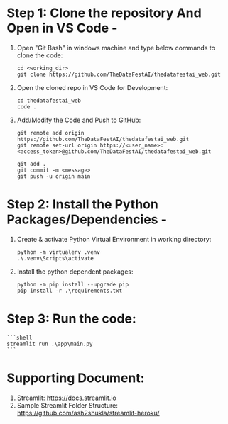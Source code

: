# Step 1: Clone the repository And Open in VS Code -

1. Open "Git Bash" in windows machine and type below commands to clone the code:
    ```shell
    cd <working_dir>
    git clone https://github.com/TheDataFestAI/thedatafestai_web.git
    ```
2. Open the cloned repo in VS Code for Development:
    ```shell
    cd thedatafestai_web
    code .
    ```
3. Add/Modify the Code and Push to GitHub:
    ```shell
    git remote add origin https://github.com/TheDataFestAI/thedatafestai_web.git
    git remote set-url origin https://<user_name>:<access_token>@github.com/TheDataFestAI/thedatafestai_web.git

    git add .
    git commit -m <message>
    git push -u origin main 
    ```

# Step 2: Install the Python Packages/Dependencies -

1. Create & activate Python Virtual Environment in working directory:
    ```shell
    python -m virtualenv .venv
    .\.venv\Scripts\activate
    ```
2. Install the python dependent packages:
    ```shell
    python -m pip install --upgrade pip
    pip install -r .\requirements.txt
    ```

# Step 3: Run the code:
    ```shell
    streamlit run .\app\main.py
    ```

# Supporting Document:
1. Streamlit: https://docs.streamlit.io
2. Sample Streamlit Folder Structure: https://github.com/ash2shukla/streamlit-heroku/
